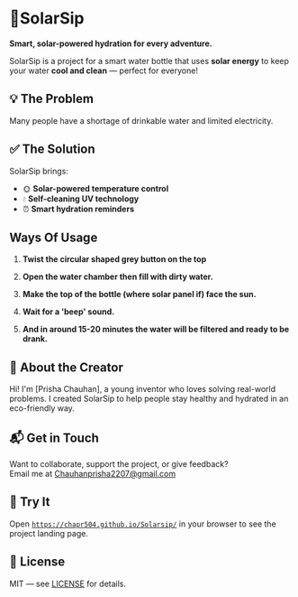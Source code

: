 # 🍼SolarSip

**Smart, solar-powered hydration for every adventure.**

SolarSip is a project for a smart water bottle that uses **solar energy** to keep your water **cool and clean** — perfect for everyone!

## 💡 The Problem

Many people have a shortage of drinkable water and limited electricity.

## ✅ The Solution

SolarSip brings:

- 🌞 **Solar-powered temperature control**
- 💧 **Self-cleaning UV technology**
- ⏰ **Smart hydration reminders**
  
## Ways Of Usage

1) **Twist the circular shaped grey button on the top**


2) **Open the water chamber then fill with dirty water.**


3) **Make the top of the bottle (where solar panel if) face the sun.**


4) **Wait for a 'beep' sound.**


5) **And in around 15-20 minutes the water will be filtered and ready to be drank.**



   
## 👤 About the Creator

Hi! I'm [Prisha Chauhan], a young inventor who loves solving real-world problems. I created SolarSip to help people stay healthy and hydrated in an eco-friendly way.

## 📬 Get in Touch

Want to collaborate, support the project, or give feedback?  
Email me at [Chauhanprisha2207@gmail.com](mailto:Chauhanprisha2207@gmail.com)

## 🚀 Try It

Open [`https://chapr504.github.io/Solarsip/`](https://chapr504.github.io/Solarsip/) in your browser to see the project landing page.

## 📄 License

MIT — see [LICENSE](LICENSE) for details.

